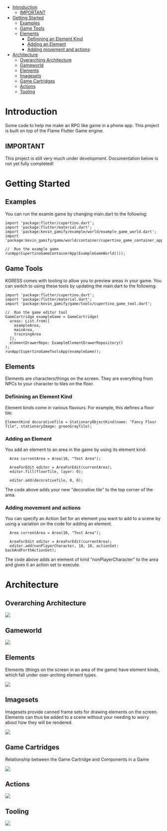 - [Introduction](#introduction)
  - [IMPORTANT](#important)
- [Getting Started](#getting-started)
  - [Examples](#examples)
  - [Game Tools](#game-tools)
  - [Elements](#elements)
    - [Definining an Element Kind](#definining-an-element-kind)
    - [Adding an Element](#adding-an-element)
    - [Adding movement and actions](#adding-movement-and-actions)
- [Architecture](#architecture)
  - [Overarching Architecture](#overarching-architecture)
  - [Gameworld](#gameworld)
  - [Elements](#elements-1)
  - [Imagesets](#imagesets)
  - [Game Cartridges](#game-cartridges)
  - [Actions](#actions)
  - [Tooling](#tooling)

# Introduction

Some code to help me make an RPG like game in a phone app.  This project is built on top of the Flame Flutter Game engine.

## IMPORTANT
This project is still very much under development.  Documentation below is not yet fully completed!

# Getting Started

## Examples
You can run the examle game by changing main.dart to the following:

    import 'package:flutter/cupertino.dart';
    import 'package:flutter/material.dart';
    import 'package:kevin_gamify/example/world/example_game_world.dart';
    import 'package:kevin_gamify/game/world/container/cupertino_game_container_app.dart';
    
    //  Run the example game
    runApp(CupertinoGameContainerApp(ExampleGameWorld()));
    
## Game Tools
KGRESS comes with tooling to allow you to preview areas in your game.  You can switch to using these tools by
updating the main.dart to the following:

    import 'package:flutter/cupertino.dart';
    import 'package:flutter/material.dart';
    import 'package:kevin_gamify/game/tools/cupertino_game_tool.dart';
    
    //  Run the game editor tool
    GameCartridge exampleGame = GameCartridge(
      areas: List.from([
        exampleArea,
        mainArea,
        trainingArea
      ]),
      elementDrawerRepo: ExampleElementDrawerRepository()
    );
    runApp(CupertinoGameToolsApp(exampleGame));
    
## Elements
Elements are characters/things on the screen.  They are everything from NPCs to your character to tiles on the floor.

### Definining an Element Kind
Element kinds come in various flavours.  For example, this defines a floor tile:

```
ElementKind decorativeTile = StationaryObjectKind(name: "Fancy Floor Tile", stationaryImage: greenGrayTile);
```

### Adding an Element
You add an element to an area in the game by using its element kind:

```
  Area currentArea = Area(10, "Test Area");

  AreaForEdit editor = AreaForEdit(currentArea);
  editor.fill(floorTile, layer: 0);

  editor.add(decorativeTile, 0, 0);
```
The code above adds your new "decorative tile" to the top corner of the area.

### Adding movement and actions
You can specify an Action Set for an element you want to add to a scene by using a variation on the code for adding an element.

```
  Area currentArea = Area(10, "Test Area");

  AreaForEdit editor = AreaForEdit(currentArea);
  editor.add(nonPlayerCharacter, 10, 10, actionSet: backAndForthActionSet);
```

The code above adds an element of kind "nonPlayerCharacter" to the area and gives it an action set to execute.

# Architecture
    
## Overarching Architecture
![](https://github.com/kevinvandenbreemen/kgress/blob/master/doc/KGRESS.svg)

## Gameworld

![](https://github.com/kevinvandenbreemen/kgress/blob/master/doc/KGRESS-Code%20-%20Game%20and%20World.svg)

## Elements

Elements (things on the screen in an area of the game) have element kinds, which fall under over-arching element types.

![](https://github.com/kevinvandenbreemen/kgress/blob/master/doc/KGRESS-Code%20-%20Elements.svg)

## Imagesets
Imagesets provide canned frame sets for drawing elements on the screen.  Elements can thus be added to a scene without your needing to worry about how they will be rendered.

![](https://github.com/kevinvandenbreemen/kgress/blob/master/doc/KGRESS-Code%20-%20Imagesets.svg)

## Game Cartridges
Relationship between the Game Cartridge and Components in a Game

![](https://github.com/kevinvandenbreemen/kgress/blob/master/doc/KGRESS-Code%20-%20Game%20Cartridge.svg)

## Actions
![](https://github.com/kevinvandenbreemen/kgress/blob/master/doc/KGRESS-Code%20-%20Actions.svg)

## Tooling
![](https://github.com/kevinvandenbreemen/kgress/blob/master/doc/KGRESS-Code%20-%20Tools.svg)
